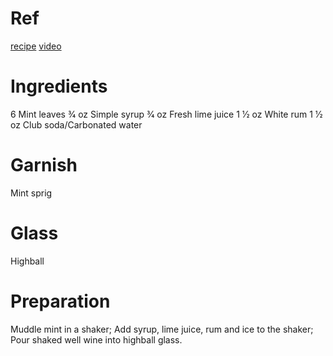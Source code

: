 # Ref
[recipe](https://www.liquor.com/recipes/mojito)
[video](https://www.liquor.com/video/mojito-v)

# Ingredients
6 Mint leaves
3⁄4 oz Simple syrup
3⁄4 oz Fresh lime juice
1 1⁄2 oz White rum
1 1⁄2 oz Club soda/Carbonated water

# Garnish
Mint sprig

# Glass
Highball

# Preparation
Muddle mint in a shaker;
Add syrup, lime juice, rum and ice to the shaker;
Pour shaked well wine into highball glass.
